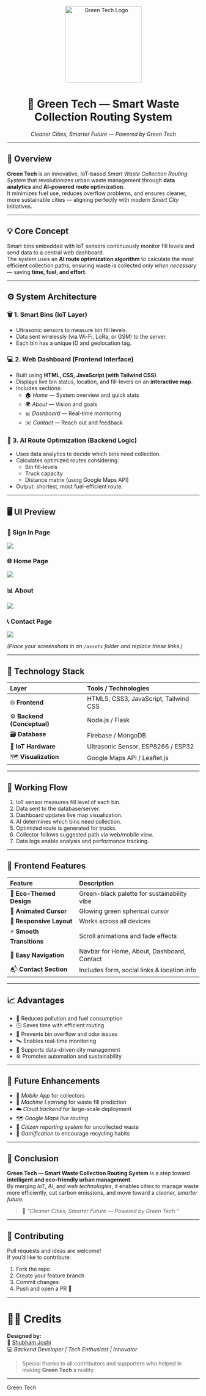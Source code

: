 <!-- 🌿 Green Tech Logo -->
<p align="center">
  <img src="l.jpg" alt="Green Tech Logo" width="200"/>
</p>

<h1 align="center">🌿 Green Tech — Smart Waste Collection Routing System</h1>
<p align="center">
  <em>Cleaner Cities, Smarter Future — Powered by Green Tech</em>
</p>

---

## 🧭 Overview

**Green Tech** is an innovative, IoT-based *Smart Waste Collection Routing System* that revolutionizes urban waste management through **data analytics** and **AI-powered route optimization**.  
It minimizes fuel use, reduces overflow problems, and ensures cleaner, more sustainable cities — aligning perfectly with modern *Smart City* initiatives.

---

## 💡 Core Concept

Smart bins embedded with IoT sensors continuously monitor fill levels and send data to a central web dashboard.  
The system uses an **AI route optimization algorithm** to calculate the most efficient collection paths, ensuring waste is collected *only when necessary* — saving **time, fuel, and effort.**

---

## ⚙️ System Architecture

### 🗑 1. Smart Bins (IoT Layer)
- Ultrasonic sensors to measure bin fill levels.
- Data sent wirelessly (via Wi-Fi, LoRa, or GSM) to the server.
- Each bin has a unique ID and geolocation tag.

### 💻 2. Web Dashboard (Frontend Interface)
- Built using **HTML, CSS, JavaScript (with Tailwind CSS)**.
- Displays live bin status, location, and fill-levels on an **interactive map**.
- Includes sections:
  - 🏠 *Home* — System overview and quick stats  
  - 🌍 *About* — Vision and goals  
  - 📊 *Dashboard* — Real-time monitoring  
  - ✉️ *Contact* — Reach out and feedback  

### 🧠 3. AI Route Optimization (Backend Logic)
- Uses data analytics to decide which bins need collection.
- Calculates optimized routes considering:
  - Bin fill-levels
  - Truck capacity
  - Distance matrix (using Google Maps API)
- Output: shortest, most fuel-efficient route.

---

## 🖥️ UI Preview

### 🔐 Sign In Page
<img src="Screenshot 2025-10-21 182805.png">

### 🌐 Home Page
<img src="Screenshot 2025-10-21 182718.png">

### 📊 About 
<img src="Screenshot 2025-10-21 182748.png">

### 📞 Contact Page
<img src="Screenshot 2025-10-21 182831.png">

*(Place your screenshots in an `/assets` folder and replace these links.)*

---

## 🧠 Technology Stack

| Layer | Tools / Technologies |
| :----- | :------------------- |
| 🌐 **Frontend** | HTML5, CSS3, JavaScript, Tailwind CSS |
| ⚙️ **Backend (Conceptual)** | Node.js / Flask |
| 🗃 **Database** | Firebase / MongoDB |
| 📡 **IoT Hardware** | Ultrasonic Sensor, ESP8266 / ESP32 |
| 🗺 **Visualization** | Google Maps API / Leaflet.js |

---

## 🔄 Working Flow

1. IoT sensor measures fill level of each bin.  
2. Data sent to the database/server.  
3. Dashboard updates live map visualization.  
4. AI determines which bins need collection.  
5. Optimized route is generated for trucks.  
6. Collector follows suggested path via web/mobile view.  
7. Data logs enable analysis and performance tracking.

---

## 🎨 Frontend Features

| Feature | Description |
| :------- | :----------- |
| 🌱 **Eco-Themed Design** | Green-black palette for sustainability vibe |
| 💫 **Animated Cursor** | Glowing green spherical cursor |
| 📱 **Responsive Layout** | Works across all devices |
| ⚡ **Smooth Transitions** | Scroll animations and fade effects |
| 🧭 **Easy Navigation** | Navbar for Home, About, Dashboard, Contact |
| 📬 **Contact Section** | Includes form, social links & location info |

---

## 📈 Advantages

- 🌿 Reduces pollution and fuel consumption  
- 🕒 Saves time with efficient routing  
- 🧹 Prevents bin overflow and odor issues  
- 🛰️ Enables real-time monitoring  
- 🧾 Supports data-driven city management  
- ⚙️ Promotes automation and sustainability  

---

## 🔮 Future Enhancements

- 📱 *Mobile App* for collectors  
- 🧠 *Machine Learning* for waste fill prediction  
- ☁️ *Cloud backend* for large-scale deployment  
- 🗺 *Google Maps live routing*  
- 🧍 *Citizen reporting system* for uncollected waste  
- 🎯 *Gamification* to encourage recycling habits  

---

## 📜 Conclusion

**Green Tech — Smart Waste Collection Routing System** is a step toward **intelligent and eco-friendly urban management**.  
By merging *IoT*, *AI*, and *web technologies*, it enables cities to manage waste more efficiently, cut carbon emissions, and move toward a *cleaner, smarter future.*

> 💚 *“Cleaner Cities, Smarter Future — Powered by Green Tech.”*

---

## 🤝 Contributing

Pull requests and ideas are welcome!  
If you’d like to contribute:
1. Fork the repo  
2. Create your feature branch  
3. Commit changes  
4. Push and open a PR 🚀

---
# 👨‍💻 Credits

**Designed by:**  
🌿 [Shubham Joshi](https://github.com/WhiteDevil1247)  
💻 *Backend Developer | Tech Enthusiast | Innovator*

> Special thanks to all contributors and supporters who helped in making **Green Tech** a reality.  

---

Green Tech</b></p>
